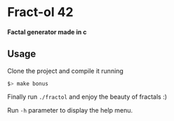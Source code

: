 # Fract-ol 42

#### Factal generator made in c

## Usage

Clone the project and compile it running

```sh
$> make bonus
```

Finally run `./fractol` and enjoy the beauty of fractals :)

Run `-h` parameter to display the help menu.

<!-- You can also generate a specific fractal among the following, the Julia set, the Mandelbrot set, the Burningship set or the Apollonian gasket fractal. -->
